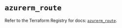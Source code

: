 # `azurerm_route`

Refer to the Terraform Registry for docs: [`azurerm_route`](https://registry.terraform.io/providers/hashicorp/azurerm/4.35.0/docs/resources/route).
